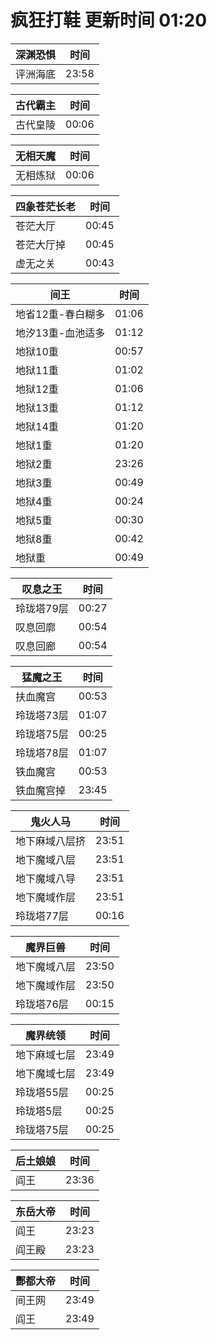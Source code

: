 # 疯狂打鞋 更新时间 01:20

| 深渊恐惧   | 时间    |
|--------|-------|
| 评洲海底 | 23:58 |

| 古代霸主   | 时间    |
|--------|-------|
| 古代皇陵 | 00:06 |

| 无相天魔   | 时间    |
|--------|-------|
| 无相炼狱 | 00:06 |

| 四象苍茫长老   | 时间    |
|--------|-------|
| 苍茫大厅 | 00:45 |
| 苍茫大厅掉 | 00:45 |
| 虚无之关 | 00:43 |

| 间王   | 时间    |
|--------|-------|
| 地省12重-春白糊多 | 01:06 |
| 地汐13重-血池适多 | 01:12 |
| 地狱10重 | 00:57 |
| 地狱11重 | 01:02 |
| 地狱12重 | 01:06 |
| 地狱13重 | 01:12 |
| 地狱14重 | 01:20 |
| 地狱1重 | 01:20 |
| 地狱2重 | 23:26 |
| 地狱3重 | 00:49 |
| 地狱4重 | 00:24 |
| 地狱5重 | 00:30 |
| 地狱8重 | 00:42 |
| 地狱重 | 00:49 |

| 叹息之王   | 时间    |
|--------|-------|
| 玲珑塔79层 | 00:27 |
| 叹息回廓 | 00:54 |
| 叹息回廊 | 00:54 |

| 猛魔之王   | 时间    |
|--------|-------|
| 扶血魔宫 | 00:53 |
| 玲珑塔73层 | 01:07 |
| 玲珑塔75层 | 00:25 |
| 玲珑塔78层 | 01:07 |
| 铁血魔宫 | 00:53 |
| 铁血魔宫掉 | 23:45 |

| 鬼火人马   | 时间    |
|--------|-------|
| 地下麻域八层挤 | 23:51 |
| 地下魔域八层 | 23:51 |
| 地下魔域八导 | 23:51 |
| 地下魔域作层 | 23:51 |
| 玲珑塔77层 | 00:16 |

| 魔界巨兽   | 时间    |
|--------|-------|
| 地下魔域八层 | 23:50 |
| 地下魔域作层 | 23:50 |
| 玲珑塔76层 | 00:15 |

| 魔界统领   | 时间    |
|--------|-------|
| 地下麻域七层 | 23:49 |
| 地下魔域七层 | 23:49 |
| 玲珑塔55层 | 00:25 |
| 玲珑塔5层 | 00:25 |
| 玲珑塔75层 | 00:25 |

| 后土娘娘   | 时间    |
|--------|-------|
| 阎王 | 23:36 |

| 东岳大帝   | 时间    |
|--------|-------|
| 阎王 | 23:23 |
| 阎王殿 | 23:23 |

| 酆都大帝   | 时间    |
|--------|-------|
| 间王网 | 23:49 |
| 阎王 | 23:49 |